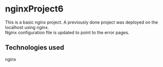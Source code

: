 # nginxProject6

This is a basic nginx project. A previously done project was deployed on the localhost using nginx.<br>
Nginx configuration file is updated  to point to the error pages.

## Technologies used
nginx
